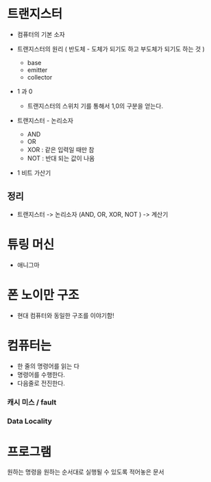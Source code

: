 # 트랜지스터 
 
 - 컴퓨터의 기본 소자

 - 트랜지스터의 원리 ( 반도체 - 도체가 되기도 하고 부도체가 되기도 하는 것 ) 
   - base
   - emitter
   - collector

 - 1 과 0 
   - 트랜지스터의 스위치 기를 통해서 1,0의 구분을 얻는다. 
 - 트랜지스터 - 논리소자 
   - AND 
   - OR  
   - XOR : 같은 입력일 때만 참 
   - NOT : 반대 되는 값이 나옴 
 - 1 비트 가산기 
 
## 정리 

 - 트랜지스터 -> 논리소자 (AND, OR, XOR, NOT ) -> 계산기 

# 튜링 머신
 - 애니그마 

# 폰 노이만 구조 
 - 현대 컴퓨터와 동일한 구조를 이야기함!

# 컴퓨터는
 - 한 줄의 명령어를 읽는 다
 - 명령어를 수행한다.
 - 다음줄로 전진한다. 

### 캐시 미스 / fault 
### Data Locality 

# 프로그램

원하는 명령을 원하는 순서대로 실행될 수 있도록 적어놓은 문서 